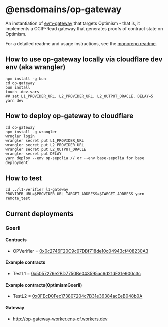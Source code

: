# @ensdomains/op-gateway

An instantiation of [evm-gateway](https://github.com/ensdomains/evmgateway/tree/main/evm-gateway) that targets Optimism - that is, it implements a CCIP-Read gateway that generates proofs of contract state on Optimism.

For a detailed readme and usage instructions, see the [monorepo readme](https://github.com/ensdomains/evmgateway/tree/main).

## How to use op-gateway locally via cloudflare dev env (aka wrangler)

```
npm install -g bun
cd op-gateway
bun install
touch .dev.vars
## set L1_PROVIDER_URL, L2_PROVIDER_URL, L2_OUTPUT_ORACLE, DELAY=5
yarn dev
```

## How to deploy op-gateway to cloudflare

```
cd op-gateway
npm install -g wrangler
wrngler login
wrangler secret put L1_PROVIDER_URL
wrangler secret put L2_PROVIDER_URL
wrangler secret put L2_OUTPUT_ORACLE
wrangler secret put DELAY
yarn deploy --env op-sepolia // or --env base-sepolia for base deployment
```

## How to test

```
cd ../l1-verifier l1-gateway
PROVIDER_URL=$PROVIDER_URL TARGET_ADDRESS=$TARGET_ADDRESS yarn remote_test
```

## Current deployments

### Goerli

#### Contracts

- OPVerifier = [0x0c2746F20C9c97DBf718de10c04943cf408230A3](https://goerli.etherscan.io/address/0x0c2746F20C9c97DBf718de10c04943cf408230A3)

#### Example contracts

- TestL1 = [0x5057276e2BD7750Be043595ac6d21dE31e900c3c](https://goerli.etherscan.io/address/0x5057276e2BD7750Be043595ac6d21dE31e900c3c)

#### Example contracts(OptimismGoerli)

- TestL2 = [0x0FEcD0Fec173807204c7B31e36384acEeB048b0A](https://goerli-optimism.etherscan.io/address/0x0FEcD0Fec173807204c7B31e36384acEeB048b0A)

#### Gateway

- http://op-gateway-worker.ens-cf.workers.dev

